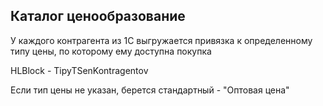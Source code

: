 ## Каталог ценообразование


У каждого контрагента из 1С выгружается привязка к определенному типу цены, по которому ему доступна покупка

HLBlock - TipyTSenKontragentov

Если тип цены не указан, берется стандартный - "Оптовая цена"